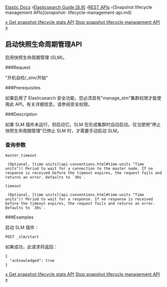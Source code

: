 

[Elastic Docs](/guide/) ›[Elasticsearch Guide [8.9]](index.md) ›[REST
APIs](rest-apis.md) ›[Snapshot lifecycle management APIs](snapshot-
lifecycle-management-api.md)

[« Get snapshot lifecycle stats API](slm-api-get-stats.md) [Stop snapshot
lifecycle management API »](slm-api-stop.md)

## 启动快照生命周期管理API

启用快照生命周期管理 (SLM)。

###Request

"开机自检/_slm/开始"

###Prerequisites

如果启用了 Elasticsearch 安全功能，您必须具有"manage_slm"集群权限才能使用此 API。有关详细信息，请参阅安全权限。

###Description

如果 SLM 插件未运行，则启动它。SLM 在形成集群时自动启动。仅当使用"停止快照生命周期管理"已停止 SLM 时，才需要手动启动 SLM。

### 查询参数

`master_timeout`

     (Optional, [time units](api-conventions.html#time-units "Time units")) Period to wait for a connection to the master node. If no response is received before the timeout expires, the request fails and returns an error. Defaults to `30s`. 
`timeout`

     (Optional, [time units](api-conventions.html#time-units "Time units")) Period to wait for a response. If no response is received before the timeout expires, the request fails and returns an error. Defaults to `30s`. 

###Examples

启动 SLM 插件：

    
    
    POST _slm/start

如果成功，此请求将返回：

    
    
    {
      "acknowledged": true
    }

[« Get snapshot lifecycle stats API](slm-api-get-stats.md) [Stop snapshot
lifecycle management API »](slm-api-stop.md)
